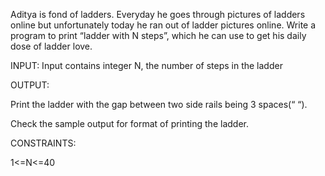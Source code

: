 Aditya is fond of ladders. Everyday he goes through pictures of ladders online but unfortunately today he ran out of ladder pictures online. Write a program to print “ladder with N steps”, which he can use to get his daily dose of ladder love.

INPUT:
Input contains integer N, the number of steps in the ladder

OUTPUT:

Print the ladder with the gap between two side rails being 3 spaces(“   “).

Check the sample output for format of printing the ladder.

CONSTRAINTS:

1<=N<=40
